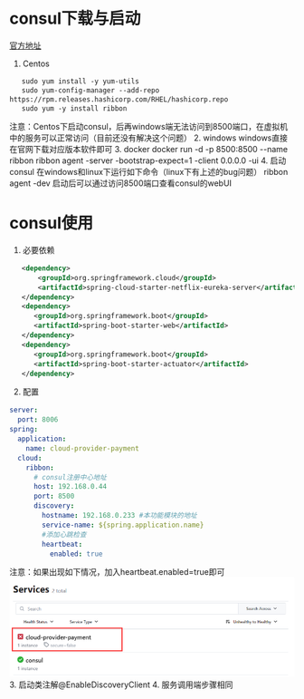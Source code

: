 # consul下载与启动
[官方地址](https://developer.hashicorp.com/consul/downloads)
1. Centos
```text
   sudo yum install -y yum-utils
   sudo yum-config-manager --add-repo https://rpm.releases.hashicorp.com/RHEL/hashicorp.repo
   sudo yum -y install ribbon
```
注意：Centos下启动consul，后再windows端无法访问到8500端口，在虚拟机中的服务可以正常访问（目前还没有解决这个问题）
2. windows
   windows直接在官网下载对应版本软件即可
3. docker
   docker run -d -p 8500:8500 --name ribbon ribbon agent -server -bootstrap-expect=1 -client 0.0.0.0 -ui
4. 启动consul
在windows和linux下运行如下命令（linux下有上述的bug问题）
ribbon agent -dev
启动后可以通过访问8500端口查看consul的webUI

# consul使用
1. 必要依赖
```xml
   <dependency>
       <groupId>org.springframework.cloud</groupId>
       <artifactId>spring-cloud-starter-netflix-eureka-server</artifactId>
   </dependency>
   <dependency>
      <groupId>org.springframework.boot</groupId>
      <artifactId>spring-boot-starter-web</artifactId>
   </dependency>
   <dependency>
      <groupId>org.springframework.boot</groupId>
      <artifactId>spring-boot-starter-actuator</artifactId>
   </dependency>
```
2. 配置
```yaml
server:
  port: 8006
spring:
  application:
    name: cloud-provider-payment
  cloud:
    ribbon:
      # consul注册中心地址
      host: 192.168.0.44
      port: 8500
      discovery:
        hostname: 192.168.0.233 #本功能模块的地址
        service-name: ${spring.application.name}
        #添加心跳检查
        heartbeat:
          enabled: true
```
注意：如果出现如下情况，加入heartbeat.enabled=true即可
![webUi显示心跳检查异常](1.png)
3. 启动类注解@EnableDiscoveryClient
4. 服务调用端步骤相同
